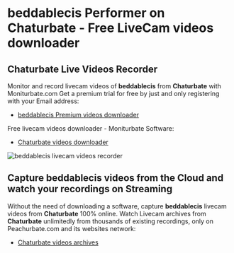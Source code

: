 # beddablecis Performer on Chaturbate - Free LiveCam videos downloader

## Chaturbate Live Videos Recorder

Monitor and record livecam videos of **beddablecis** from **Chaturbate** with Moniturbate.com
Get a premium trial for free by just and only registering with your Email address:
* [beddablecis Premium videos downloader](https://moniturbate.com/request-demo-licence-key.html)

Free livecam videos downloader - Moniturbate Software:
* [Chaturbate videos downloader](https://moniturbate.com/moniturbate-download-software.html)

![beddablecis livecam videos recorder](https://peachurnet.com/templates/moniturbate-software.png)


## Capture beddablecis videos from the Cloud and watch your recordings on Streaming

Without the need of downloading a software, capture **beddablecis** livecam videos from **Chaturbate** 100% online.
Watch Livecam archives from **Chaturbate** unlimitedly from thousands of existing recordings, only on Peachurbate.com and its websites network:
* [Chaturbate videos archives](https://peachurnet.com/)